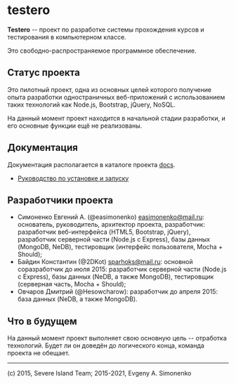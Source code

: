 # testero

**Testero** -- проект по разработке системы прохождения курсов и тестирования в
компьютерном классе.

Это свободно-распространяемое программное обеспечение.

## Статус проекта

Это пилотный проект, одна из основных целей которого получение опыта разработки
одностраничных веб-приложений с использованием таких технологий как Node.js,
Bootstrap, jQuery, NoSQL.

На данный момент проект находится в начальной стадии разработки, и его основные
функции ещё не реализованы.

## Документация

Документация располагается в каталоге проекта [docs](./docs).

- [Руководство по установке и запуску](./docs/INSTALL.md)

## Разработчики проекта

- Симоненко Евгений А. (@easimonenko) <easimonenko@mail.ru>: основатель,
  руководитель, архитектор проекта, разработчик: разработчик веб-интерфейса
  (HTML5, Bootstrap, jQuery), разработчик серверной части (Node.js с Express),
  базы данных (MongoDB, NeDB),
  тестировщик (интерфейс пользователя, Mocha + Should);
- Байдин Константин (@2DKot) <sparhoks@mail.ru>: основной соразработчик до июля
  2015: разработчик серверной части (Node.js с Express), базы данных (NeDB, а
  также MongoDB), тестировщик (серверная часть, Mocha + Should);
- Овчаров Дмитрий (@Hesowcharow): разработчик до апреля 2015: база данных (NeDB,
  а также MongoDB).

## Что в будущем

На данный момент проект выполняет свою основную цель -- отработка технологий.
Будет ли он доведён до логического конца, команда проекта не обещает.

---

(c) 2015, Severe Island Team; 2015-2021, Evgeny A. Simonenko
